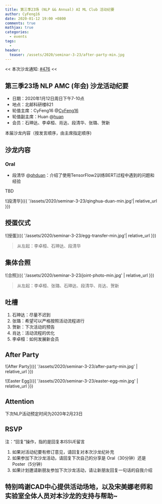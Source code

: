 ```yaml
---
title: 第三季23场 (NLP && Annual) AI ML Club 活动纪要
author: CyFeng16
date: 2020-01-12 19:00 +0800
comments: true
mathjax: true
categories:
  - events
tags:
  - 
header:
  teaser: /assets/2020/seminar-3-23/after-party-min.jpg
---
```


<< 本次沙龙通知: [#476](https://github.com/BUPT/ai-ml.club/issues/476)  <<

## 第三季23场 NLP AMC (年会) 沙龙活动纪要

- 日期：2020年1月12日周日下午7-10点
- 地点：北邮科研楼821
- 轮值主席：CyFeng16 @[CyFeng16](https://github.com/CyFeng16)
- 轮值副主席：Huan @[huan](https://github.com/huan)
- 会员：石珅达、李卓桓、肖达、段清华、张璐、贺新

本届沙龙内容（按发言顺序，由主席指定顺序)

## 沙龙内容

### Oral  

- 段清华 @[qhduan](https://github.com/qhduan)：介绍了使用TensorFlow2训练BERT过程中遇到的问题和经验

TBD

  ![段清华]({{ '/assets/2020/seminar-3-23/qinghua-duan-min.jpg'| relative_url }})

## 授蛋仪式

![授蛋]({{ '/assets/2020/seminar-3-23/egg-transfer-min.jpg'| relative_url }})

> 从左起：李卓桓、石珅达、段清华

## 集体合照

![合照]({{ '/assets/2020/seminar-3-23/joint-photo-min.jpg' | relative_url }})

> 从左起：李卓桓、张璐、石珅达、段清华、肖达、贺新

## 吐槽

1. 石珅达：尽量不迟到
2. 张璐：希望可以严格按照活动流程进行
3. 贺新：下次活动的预告
4. 肖达：活动流程的优化
5. 李卓桓：如何发展新会员

## After Party

![After Party]({{ '/assets/2020/seminar-3-23/after-party-min.jpg' | relative_url }})

![Easter Egg]({{ '/assets/2020/seminar-3-23/easter-egg-min.jpg' | relative_url }})

## Attention

下次NLP活动预定时间为2020年2月23日

## RSVP

注：“回复”操作，指的是回复本ISSUE留言

1. 如果对活动纪要有修订意见，请回复对本次沙龙纪补充
2. 如果参加下次沙龙活动，请回复下次自己的分享是 Oral（30分钟）还是Poster（5分钟）
3. 如果计划邀请新朋友参加下次沙龙活动，请让新朋友回复一句话的自我介绍

## 特别鸣谢CAD中心提供活动场地，以及宋美娜老师和实验室全体人员对本沙龙的支持与帮助~
